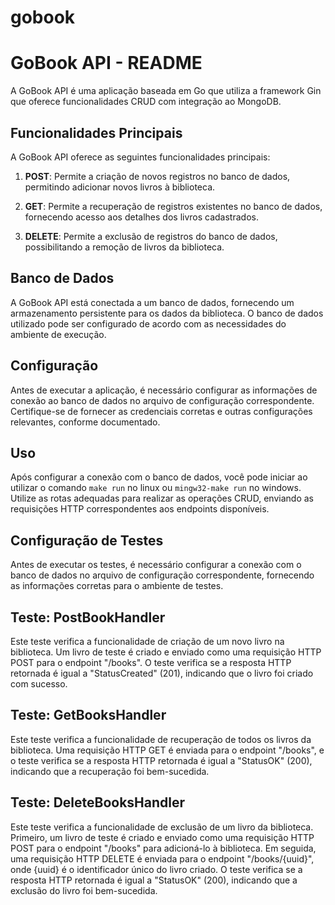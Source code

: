 # gobook

# GoBook API - README

A GoBook API é uma aplicação baseada em Go que utiliza a framework Gin que oferece funcionalidades CRUD com integração ao MongoDB.

## Funcionalidades Principais
A GoBook API oferece as seguintes funcionalidades principais:

1. **POST**: Permite a criação de novos registros no banco de dados, permitindo adicionar novos livros à biblioteca.

2. **GET**: Permite a recuperação de registros existentes no banco de dados, fornecendo acesso aos detalhes dos livros cadastrados.

3. **DELETE**: Permite a exclusão de registros do banco de dados, possibilitando a remoção de livros da biblioteca.

## Banco de Dados
A GoBook API está conectada a um banco de dados, fornecendo um armazenamento persistente para os dados da biblioteca. O banco de dados utilizado pode ser configurado de acordo com as necessidades do ambiente de execução.

## Configuração
Antes de executar a aplicação, é necessário configurar as informações de conexão ao banco de dados no arquivo de configuração correspondente. Certifique-se de fornecer as credenciais corretas e outras configurações relevantes, conforme documentado.

## Uso
Após configurar a conexão com o banco de dados, você pode iniciar ao utilizar o comando `make run` no linux ou `mingw32-make run` no windows. Utilize as rotas adequadas para realizar as operações CRUD, enviando as requisições HTTP correspondentes aos endpoints disponíveis.

## Configuração de Testes
Antes de executar os testes, é necessário configurar a conexão com o banco de dados no arquivo de configuração correspondente, fornecendo as informações corretas para o ambiente de testes.

## Teste: PostBookHandler
Este teste verifica a funcionalidade de criação de um novo livro na biblioteca. Um livro de teste é criado e enviado como uma requisição HTTP POST para o endpoint "/books". O teste verifica se a resposta HTTP retornada é igual a "StatusCreated" (201), indicando que o livro foi criado com sucesso.

## Teste: GetBooksHandler
Este teste verifica a funcionalidade de recuperação de todos os livros da biblioteca. Uma requisição HTTP GET é enviada para o endpoint "/books", e o teste verifica se a resposta HTTP retornada é igual a "StatusOK" (200), indicando que a recuperação foi bem-sucedida.

## Teste: DeleteBooksHandler
Este teste verifica a funcionalidade de exclusão de um livro da biblioteca. Primeiro, um livro de teste é criado e enviado como uma requisição HTTP POST para o endpoint "/books" para adicioná-lo à biblioteca. Em seguida, uma requisição HTTP DELETE é enviada para o endpoint "/books/{uuid}", onde {uuid} é o identificador único do livro criado. O teste verifica se a resposta HTTP retornada é igual a "StatusOK" (200), indicando que a exclusão do livro foi bem-sucedida.
